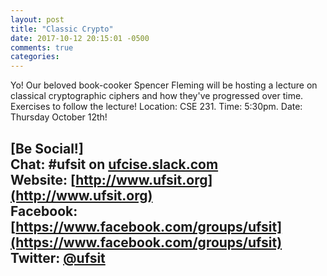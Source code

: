 ```yaml
---
layout: post
title: "Classic Crypto"
date: 2017-10-12 20:15:01 -0500
comments: true
categories: 
---
```

Yo! 
Our beloved book-cooker Spencer Fleming will be hosting a lecture on classical cryptographic ciphers and how they've progressed over time. Exercises to follow the lecture!
Location: CSE 231. Time: 5:30pm. Date: Thursday October 12th!
<!-- MORE -->
[Be Social!]   
Chat: #ufsit on [ufcise.slack.com](https://ufcise.slack.com)  
Website: [http://www.ufsit.org](http://www.ufsit.org)   
Facebook: [https://www.facebook.com/groups/ufsit](https://www.facebook.com/groups/ufsit)   
Twitter: [@ufsit](https://twitter.com/ufsit)
---
